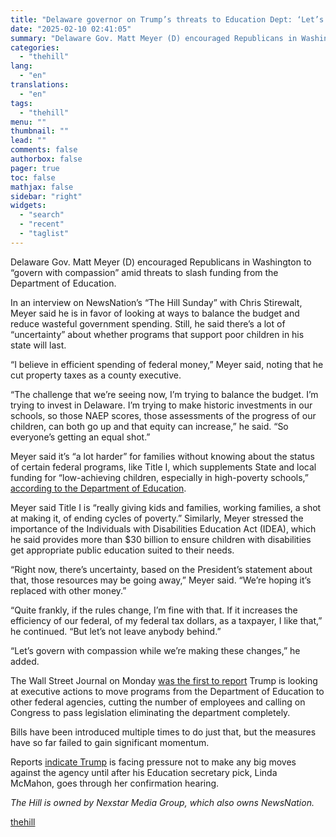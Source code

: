 ```yaml
---
title: "Delaware governor on Trump’s threats to Education Dept: ‘Let’s govern with compassion’"
date: "2025-02-10 02:41:05"
summary: "Delaware Gov. Matt Meyer (D) encouraged Republicans in Washington to “govern with compassion” amid threats to slash funding from the Department of Education. In an interview on NewsNation’s “The Hill Sunday” with Chris Stirewalt, Meyer said he is in favor of looking at ways to balance the budget and reduce..."
categories:
  - "thehill"
lang:
  - "en"
translations:
  - "en"
tags:
  - "thehill"
menu: ""
thumbnail: ""
lead: ""
comments: false
authorbox: false
pager: true
toc: false
mathjax: false
sidebar: "right"
widgets:
  - "search"
  - "recent"
  - "taglist"
---
```


Delaware Gov. Matt Meyer (D) encouraged Republicans in Washington to “govern with compassion” amid threats to slash funding from the Department of Education.

In an interview on NewsNation’s “The Hill Sunday” with Chris Stirewalt, Meyer said he is in favor of looking at ways to balance the budget and reduce wasteful government spending. Still, he said there’s a lot of “uncertainty” about whether programs that support poor children in his state will last.

“I believe in efficient spending of federal money,” Meyer said, noting that he cut property taxes as a county executive.

“The challenge that we’re seeing now, I’m trying to balance the budget. I’m trying to invest in Delaware. I’m trying to make historic investments in our schools, so those NAEP scores, those assessments of the progress of our children, can both go up and that equity can increase,” he said. “So everyone’s getting an equal shot.”

Meyer said it’s “a lot harder” for families without knowing about the status of certain federal programs, like Title I, which supplements State and local funding for “low-achieving children, especially in high-poverty schools,” [according to the Department of Education](https://www.ed.gov/laws-and-policy/laws-preschool-grade-12-education/title-I).

Meyer said Title I is “really giving kids and families, working families, a shot at making it, of ending cycles of poverty.” Similarly, Meyer stressed the importance of the Individuals with Disabilities Education Act (IDEA), which he said provides more than $30 billion to ensure children with disabilities get appropriate public education suited to their needs.

“Right now, there’s uncertainty, based on the President’s statement about that, those resources may be going away,” Meyer said. “We’re hoping it’s replaced with other money.”

“Quite frankly, if the rules change, I’m fine with that. If it increases the efficiency of our federal, of my federal tax dollars, as a taxpayer, I like that,” he continued. “But let’s not leave anybody behind.”

“Let’s govern with compassion while we’re making these changes,” he added.

The Wall Street Journal on Monday [was the first to report](https://www.wsj.com/politics/policy/education-department-trump-executive-order-eeaf1cb6?mod=hp_lead_pos2) Trump is looking at executive actions to move programs from the Department of Education to other federal agencies, cutting the number of employees and calling on Congress to pass legislation eliminating the department completely.

Bills have been introduced multiple times to do just that, but the measures have so far failed to gain significant momentum.

Reports [indicate Trump](https://thehill.com/homenews/education/5128548-department-of-education-trump-dems-gop-mcmahon/) is facing pressure not to make any big moves against the agency until after his Education secretary pick, Linda McMahon, goes through her confirmation hearing.

*The Hill is owned by Nexstar Media Group, which also owns NewsNation.*

[thehill](https://thehill.com/homenews/education/5134919-delaware-governor-trump-education-dept-ets-govern-with-compassion/)
